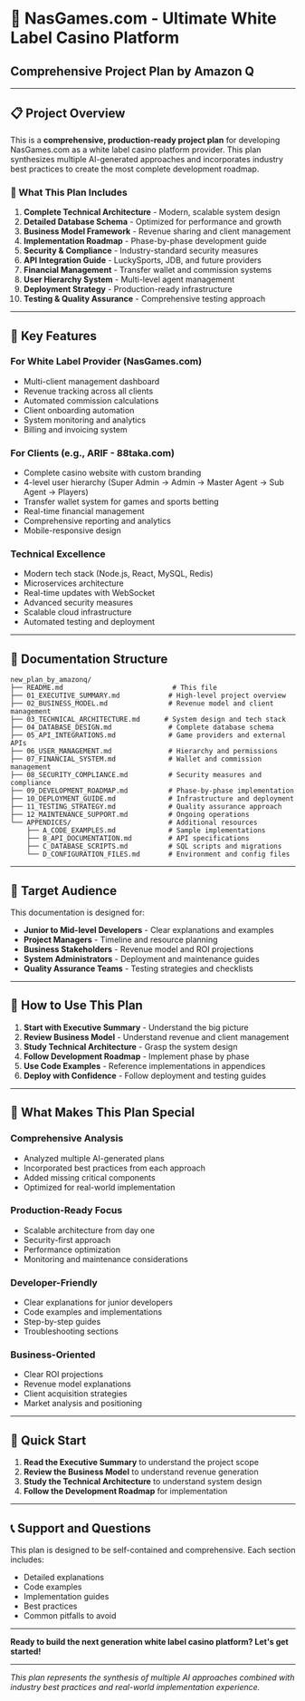 # 🎰 NasGames.com - Ultimate White Label Casino Platform
## Comprehensive Project Plan by Amazon Q

---

## 📋 Project Overview

This is a **comprehensive, production-ready project plan** for developing NasGames.com as a white label casino platform provider. This plan synthesizes multiple AI-generated approaches and incorporates industry best practices to create the most complete development roadmap.

### 🎯 What This Plan Includes

1. **Complete Technical Architecture** - Modern, scalable system design
2. **Detailed Database Schema** - Optimized for performance and growth
3. **Business Model Framework** - Revenue sharing and client management
4. **Implementation Roadmap** - Phase-by-phase development guide
5. **Security & Compliance** - Industry-standard security measures
6. **API Integration Guide** - LuckySports, JDB, and future providers
7. **Financial Management** - Transfer wallet and commission systems
8. **User Hierarchy System** - Multi-level agent management
9. **Deployment Strategy** - Production-ready infrastructure
10. **Testing & Quality Assurance** - Comprehensive testing approach

---

## 🚀 Key Features

### For White Label Provider (NasGames.com)
- Multi-client management dashboard
- Revenue tracking across all clients
- Automated commission calculations
- Client onboarding automation
- System monitoring and analytics
- Billing and invoicing system

### For Clients (e.g., ARIF - 88taka.com)
- Complete casino website with custom branding
- 4-level user hierarchy (Super Admin → Admin → Master Agent → Sub Agent → Players)
- Transfer wallet system for games and sports betting
- Real-time financial management
- Comprehensive reporting and analytics
- Mobile-responsive design

### Technical Excellence
- Modern tech stack (Node.js, React, MySQL, Redis)
- Microservices architecture
- Real-time updates with WebSocket
- Advanced security measures
- Scalable cloud infrastructure
- Automated testing and deployment

---

## 📁 Documentation Structure

```
new_plan_by_amazonq/
├── README.md                           # This file
├── 01_EXECUTIVE_SUMMARY.md            # High-level project overview
├── 02_BUSINESS_MODEL.md               # Revenue model and client management
├── 03_TECHNICAL_ARCHITECTURE.md      # System design and tech stack
├── 04_DATABASE_DESIGN.md              # Complete database schema
├── 05_API_INTEGRATIONS.md             # Game providers and external APIs
├── 06_USER_MANAGEMENT.md              # Hierarchy and permissions
├── 07_FINANCIAL_SYSTEM.md             # Wallet and commission management
├── 08_SECURITY_COMPLIANCE.md          # Security measures and compliance
├── 09_DEVELOPMENT_ROADMAP.md          # Phase-by-phase implementation
├── 10_DEPLOYMENT_GUIDE.md             # Infrastructure and deployment
├── 11_TESTING_STRATEGY.md             # Quality assurance approach
├── 12_MAINTENANCE_SUPPORT.md          # Ongoing operations
└── APPENDICES/                        # Additional resources
    ├── A_CODE_EXAMPLES.md             # Sample implementations
    ├── B_API_DOCUMENTATION.md         # API specifications
    ├── C_DATABASE_SCRIPTS.md          # SQL scripts and migrations
    └── D_CONFIGURATION_FILES.md       # Environment and config files
```

---

## 🎯 Target Audience

This documentation is designed for:
- **Junior to Mid-level Developers** - Clear explanations and examples
- **Project Managers** - Timeline and resource planning
- **Business Stakeholders** - Revenue model and ROI projections
- **System Administrators** - Deployment and maintenance guides
- **Quality Assurance Teams** - Testing strategies and checklists

---

## 🔧 How to Use This Plan

1. **Start with Executive Summary** - Understand the big picture
2. **Review Business Model** - Understand revenue and client management
3. **Study Technical Architecture** - Grasp the system design
4. **Follow Development Roadmap** - Implement phase by phase
5. **Use Code Examples** - Reference implementations in appendices
6. **Deploy with Confidence** - Follow deployment and testing guides

---

## 🌟 What Makes This Plan Special

### Comprehensive Analysis
- Analyzed multiple AI-generated plans
- Incorporated best practices from each approach
- Added missing critical components
- Optimized for real-world implementation

### Production-Ready Focus
- Scalable architecture from day one
- Security-first approach
- Performance optimization
- Monitoring and maintenance considerations

### Developer-Friendly
- Clear explanations for junior developers
- Code examples and implementations
- Step-by-step guides
- Troubleshooting sections

### Business-Oriented
- Clear ROI projections
- Revenue model explanations
- Client acquisition strategies
- Market analysis and positioning

---

## 🚀 Quick Start

1. **Read the Executive Summary** to understand the project scope
2. **Review the Business Model** to understand revenue generation
3. **Study the Technical Architecture** to understand system design
4. **Follow the Development Roadmap** for implementation

---

## 📞 Support and Questions

This plan is designed to be self-contained and comprehensive. Each section includes:
- Detailed explanations
- Code examples
- Implementation guides
- Best practices
- Common pitfalls to avoid

---

**Ready to build the next generation white label casino platform? Let's get started!**

---

*This plan represents the synthesis of multiple AI approaches combined with industry best practices and real-world implementation experience.*